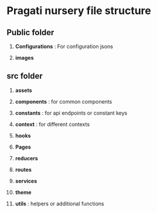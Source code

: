 # Pragati nursery file structure

## Public folder

1. **Configurations** : For configuration jsons

2. **images**

## src folder

1. **assets**

2. **components** : for common components

3. **constants** : for api endpoints or constant keys

4. **context** : for different contexts

5. **hooks**

6. **Pages**

7. **reducers**

8. **routes**

9. **services**

10. **theme**

11. **utils** : helpers or additional functions
